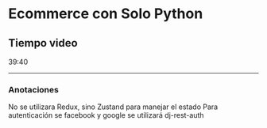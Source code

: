 # Ecommerce con Solo Python

## Tiempo video
39:40

---
### Anotaciones
No se utilizara Redux, sino Zustand para manejar el estado
Para autenticación se facebook y google se utilizará dj-rest-auth